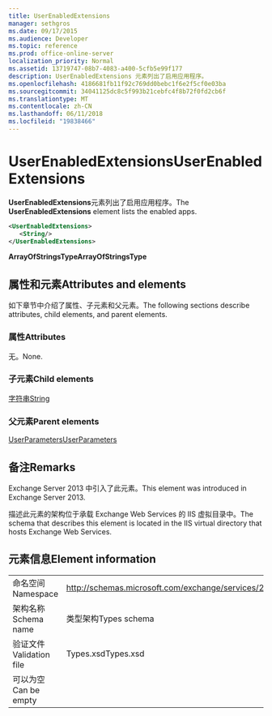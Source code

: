 ```yaml
---
title: UserEnabledExtensions
manager: sethgros
ms.date: 09/17/2015
ms.audience: Developer
ms.topic: reference
ms.prod: office-online-server
localization_priority: Normal
ms.assetid: 13719747-08b7-4083-a400-5cfb5e99f177
description: UserEnabledExtensions 元素列出了启用应用程序。
ms.openlocfilehash: 4186681fb11f92c769dd0bebc1f6e2f5cf0e03ba
ms.sourcegitcommit: 34041125dc8c5f993b21cebfc4f8b72f0fd2cb6f
ms.translationtype: MT
ms.contentlocale: zh-CN
ms.lasthandoff: 06/11/2018
ms.locfileid: "19838466"
---
```

# <a name="userenabledextensions"></a><span data-ttu-id="263e9-103">UserEnabledExtensions</span><span class="sxs-lookup"><span data-stu-id="263e9-103">UserEnabledExtensions</span></span>

<span data-ttu-id="263e9-104">**UserEnabledExtensions**元素列出了启用应用程序。</span><span class="sxs-lookup"><span data-stu-id="263e9-104">The **UserEnabledExtensions** element lists the enabled apps.</span></span> 
  
```XML
<UserEnabledExtensions>
   <String/>
</UserEnabledExtensions>
```

 <span data-ttu-id="263e9-105">**ArrayOfStringsType**</span><span class="sxs-lookup"><span data-stu-id="263e9-105">**ArrayOfStringsType**</span></span>
## <a name="attributes-and-elements"></a><span data-ttu-id="263e9-106">属性和元素</span><span class="sxs-lookup"><span data-stu-id="263e9-106">Attributes and elements</span></span>

<span data-ttu-id="263e9-107">如下章节中介绍了属性、子元素和父元素。</span><span class="sxs-lookup"><span data-stu-id="263e9-107">The following sections describe attributes, child elements, and parent elements.</span></span>
  
### <a name="attributes"></a><span data-ttu-id="263e9-108">属性</span><span class="sxs-lookup"><span data-stu-id="263e9-108">Attributes</span></span>

<span data-ttu-id="263e9-109">无。</span><span class="sxs-lookup"><span data-stu-id="263e9-109">None.</span></span>
  
### <a name="child-elements"></a><span data-ttu-id="263e9-110">子元素</span><span class="sxs-lookup"><span data-stu-id="263e9-110">Child elements</span></span>

[<span data-ttu-id="263e9-111">字符串</span><span class="sxs-lookup"><span data-stu-id="263e9-111">String</span></span>](string.md)
  
### <a name="parent-elements"></a><span data-ttu-id="263e9-112">父元素</span><span class="sxs-lookup"><span data-stu-id="263e9-112">Parent elements</span></span>

[<span data-ttu-id="263e9-113">UserParameters</span><span class="sxs-lookup"><span data-stu-id="263e9-113">UserParameters</span></span>](userparameters.md)
  
## <a name="remarks"></a><span data-ttu-id="263e9-114">备注</span><span class="sxs-lookup"><span data-stu-id="263e9-114">Remarks</span></span>

<span data-ttu-id="263e9-115">Exchange Server 2013 中引入了此元素。</span><span class="sxs-lookup"><span data-stu-id="263e9-115">This element was introduced in Exchange Server 2013.</span></span>
  
<span data-ttu-id="263e9-116">描述此元素的架构位于承载 Exchange Web Services 的 IIS 虚拟目录中。</span><span class="sxs-lookup"><span data-stu-id="263e9-116">The schema that describes this element is located in the IIS virtual directory that hosts Exchange Web Services.</span></span>
  
## <a name="element-information"></a><span data-ttu-id="263e9-117">元素信息</span><span class="sxs-lookup"><span data-stu-id="263e9-117">Element information</span></span>

|||
|:-----|:-----|
|<span data-ttu-id="263e9-118">命名空间</span><span class="sxs-lookup"><span data-stu-id="263e9-118">Namespace</span></span>  <br/> |http://schemas.microsoft.com/exchange/services/2006/types  <br/> |
|<span data-ttu-id="263e9-119">架构名称</span><span class="sxs-lookup"><span data-stu-id="263e9-119">Schema name</span></span>  <br/> |<span data-ttu-id="263e9-120">类型架构</span><span class="sxs-lookup"><span data-stu-id="263e9-120">Types schema</span></span>  <br/> |
|<span data-ttu-id="263e9-121">验证文件</span><span class="sxs-lookup"><span data-stu-id="263e9-121">Validation file</span></span>  <br/> |<span data-ttu-id="263e9-122">Types.xsd</span><span class="sxs-lookup"><span data-stu-id="263e9-122">Types.xsd</span></span>  <br/> |
|<span data-ttu-id="263e9-123">可以为空</span><span class="sxs-lookup"><span data-stu-id="263e9-123">Can be empty</span></span>  <br/> ||
   

